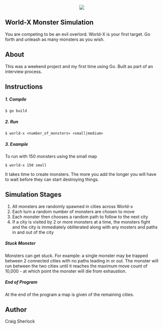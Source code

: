 <p align="center">
  <img src='https://nightofcode.com/github/craigsherlock/world-x/world-x.jpg' />
</p>

## World-X Monster Simulation
You are competing to be an evil overlord. World-X is your first target. Go forth and unleash as many monsters as you wish.

## About
This was a weekend project and my first time using Go. Built as part of an interview process.

## Instructions
##### 1. Compile
```
$ go build
```

##### 2. Run
```
$ world-x <number_of_monsters> <small|medium>
```

##### 3. Example
To run with 150 monsters using the small map
```
$ world-x 150 small
```
It takes time to create monsters. The more you add the longer you will have to wait before they can start destroying things.

## Simulation Stages
1.  All monsters are randomly spawned in cities across World-x
2.  Each turn a random number of monsters are chosen to move
3.  Each monster then chooses a random path to follow to the next city
4.  If a city is visited by 2 or more monsters at a time, the monsters fight and the city is immediately obliterated along with any mosters and paths in and out of the city


##### Stuck Monster
Monsters can get stuck. For example: a single monster may be trapped between 2 connected cities with no paths leading in or out.
The monster will run between the two cities until it reaches the maximum move count of 10,000 - at which point the monster will die from exhaustion.


##### End of Program
At the end of the program a map is given of the remaining cities.

## Author
Craig Sherlock
